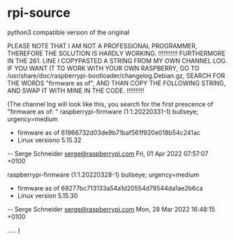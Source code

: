 # rpi-source
python3 compatible version of the original

PLEASE NOTE THAT I AM NOT A PROFESSIONAL PROGRAMMER, THEREFORE THE SOLUTION IS HARDLY WORKING.
!!!!!!!!!!!
FURTHERMORE IN THE 261. LINE I COPYPASTED A STRING FROM MY OWN CHANNEL LOG.
IF YOU WANT IT TO WORK WITH YOUR OWN RASPBERRY, GO TO /usr/share/doc/raspberrypi-bootloader/changelog.Debian.gz,
SEARCH FOR THE WORDS "firmware as of", AND THAN COPY THE FOLLOWING STRING, AND SWAP IT WITH MINE IN THE CODE. 
!!!!!!!!!!

(The channel log will look like this, you search for the first prescence of "firmware as of:
"
raspberrypi-firmware (1:1.20220331-1) bullseye; urgency=medium

  * firmware as of 61966732d03de9b71baf561f920e018b54c241ac
  * Linux versiono 5.15.32

 -- Serge Schneider <serge@raspberrypi.com>  Fri, 01 Apr 2022 07:57:07 +0100

raspberrypi-firmware (1:1.20220328-1) bullseye; urgency=medium

  * firmware as of 69277bc713133a54a1d20554d79544da1ae2b6ca
  * Linux version 5.15.30

 -- Serge Schneider <serge@raspberrypi.com>  Mon, 28 Mar 2022 16:48:15 +0100
 

.....
)
